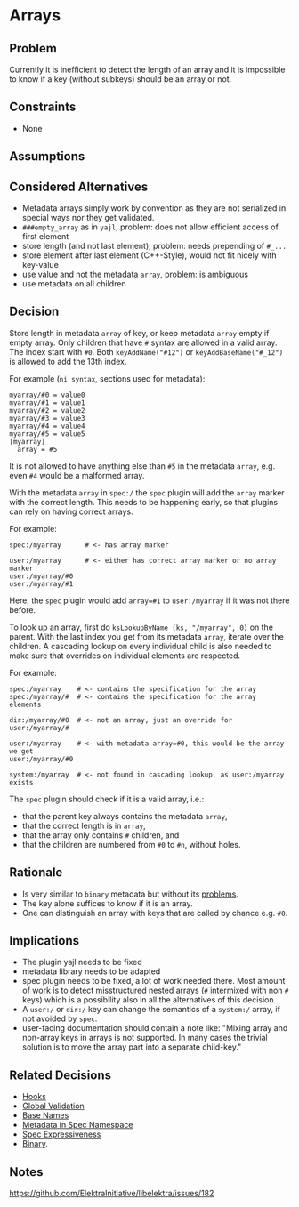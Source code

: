 # Arrays

## Problem

Currently it is inefficient to detect the length of an array and it is impossible to know if a key (without subkeys) should be an array or not.

## Constraints

- None

## Assumptions

## Considered Alternatives

- Metadata arrays simply work by convention as they are not serialized in special ways nor they get validated.
- `###empty_array` as in `yajl`, problem: does not allow efficient access of first element
- store length (and not last element), problem: needs prepending of `#_...`
- store element after last element (C++-Style), would not fit nicely with key-value
- use value and not the metadata `array`, problem: is ambiguous
- use metadata on all children

## Decision

Store length in metadata `array` of key, or keep metadata `array` empty if empty array.
Only children that have `#` syntax are allowed in a valid array.
The index start with `#0`.
Both `keyAddName("#12")` or `keyAddBaseName("#_12")` is allowed to add the 13th index.

For example (`ni syntax`, sections used for metadata):

```
myarray/#0 = value0
myarray/#1 = value1
myarray/#2 = value2
myarray/#3 = value3
myarray/#4 = value4
myarray/#5 = value5
[myarray]
  array = #5
```

It is not allowed to have anything else than `#5` in the metadata `array`,
e.g. even `#4` would be a malformed array.

With the metadata `array` in `spec:/` the `spec` plugin will add the
`array` marker with the correct length.
This needs to be happening early, so that plugins can rely on having
correct arrays.

For example:

```
spec:/myarray      # <- has array marker

user:/myarray      # <- either has correct array marker or no array marker
user:/myarray/#0
user:/myarray/#1
```

Here, the `spec` plugin would add `array=#1` to `user:/myarray` if it was not there before.

To look up an array, first do `ksLookupByName (ks, "/myarray", 0)` on the parent.
With the last index you get from its metadata `array`, iterate over the children.
A cascading lookup on every individual child is also needed to make sure that overrides on individual
elements are respected.

For example:

```
spec:/myarray    # <- contains the specification for the array
spec:/myarray/#  # <- contains the specification for the array elements

dir:/myarray/#0  # <- not an array, just an override for user:/myarray/#

user:/myarray    # <- with metadata array=#0, this would be the array we get
user:/myarray/#0

system:/myarray  # <- not found in cascading lookup, as user:/myarray exists
```

The `spec` plugin should check if it is a valid array, i.e.:

- that the parent key always contains the metadata `array`,
- that the correct length is in `array`,
- that the array only contains `#` children, and
- that the children are numbered from `#0` to `#n`, without holes.

## Rationale

- Is very similar to `binary` metadata but without its [problems](../2_solutions_clear/binary.md).
- The key alone suffices to know if it is an array.
- One can distinguish an array with keys that are called by chance e.g. `#0`.

## Implications

- The plugin yajl needs to be fixed
- metadata library needs to be adapted
- spec plugin needs to be fixed, a lot of work needed there.
  Most amount of work is to detect misstructured nested arrays (`#` intermixed with non `#` keys) which is a possibility also in all the alternatives of this decision.
- A `user:/` or `dir:/` key can change the semantics of a `system:/` array, if not avoided by `spec`.
- user-facing documentation should contain a note like:
  "Mixing array and non-array keys in arrays is not supported.
  In many cases the trivial solution is to move the array part into a separate child-key."

## Related Decisions

- [Hooks](../5_partially_implemented/hooks.md)
- [Global Validation](../0a_delayed/global_validation.md)
- [Base Names](../6_implemented/base_name.md)
- [Metadata in Spec Namespace](../1_problem_clear/spec_metadata.md)
- [Spec Expressiveness](../1_problem_clear/spec_expressiveness.md)
- [Binary](../2_solutions_clear/binary.md).

## Notes

https://github.com/ElektraInitiative/libelektra/issues/182
